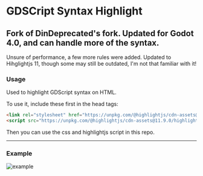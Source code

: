 # GDSCript Syntax Highlight

## Fork of DinDeprecated's fork. Updated for Godot 4.0, and can handle more of the syntax. 
Unsure of performance, a few more rules were added. Updated to Hihglightjs 11, though some may still be outdated, I'm not that familiar with it!

### Usage
Used to highlight GDScript syntax on HTML.

To use it, include these first in the head tags:

```html
<link rel="stylesheet" href="https://unpkg.com/@highlightjs/cdn-assets@11.9.0/styles/default.min.css">
<script src="https://unpkg.com/@highlightjs/cdn-assets@11.9.0/highlight.min.js"></script>
```

Then you can use the css and highlightjs script in this repo.

---

### Example

![example](https://github.com/user-attachments/assets/02fdf676-f953-437f-ab39-db1560d618da)
